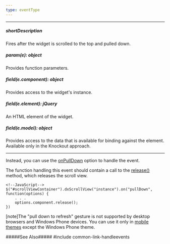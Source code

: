 ```yaml
---
type: eventType
---
```

---
##### shortDescription
Fires after the widget is scrolled to the top and pulled down.

##### param(e): object
Provides function parameters.

##### field(e.component): object
Provides access to the widget's instance.

##### field(e.element): jQuery
An HTML element of the widget.

##### field(e.model): object
Provides access to the data that is available for binding against the element. Available only in the Knockout approach.

---
Instead, you can use the [onPullDown](/api-reference/10%20UI%20Widgets/dxScrollView/1%20Configuration/onPullDown.md '/Documentation/ApiReference/UI_Widgets/dxScrollView/Configuration/#onPullDown') option to handle the event.

The function handling this event should contain a call to the [release()](/api-reference/10%20UI%20Widgets/dxScrollView/3%20Methods/release(preventScrollBottom).md '/Documentation/ApiReference/UI_Widgets/dxScrollView/Methods/#releasepreventScrollBottom') method, which releases the scroll view.

    <!--JavaScript-->
    $("#scrollViewContainer").dxScrollView("instance").on("pullDown", function(options) {
        . . .
        options.component.release();
    })

[note]The "pull down to refresh" gesture is not supported by desktop browsers and Windows Phone devices. You can use it only in [mobile themes](/concepts/60%20Themes/10%20Predefined%20Themes '/Documentation/Guide/Themes/Predefined_Themes/') except the Windows Phone theme.

#####See Also#####
#include common-link-handleevents